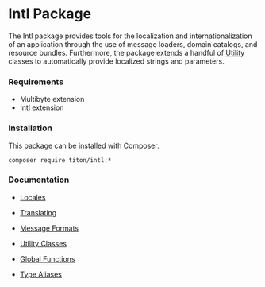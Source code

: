 # Intl Package #

The Intl package provides tools for the localization and internationalization of an application through the use of message loaders, domain catalogs, and resource bundles. Furthermore, the package extends a handful of [Utility](../utility/index.md) classes to automatically provide localized strings and parameters.

### Requirements ###

* Multibyte extension
* Intl extension

### Installation ###

This package can be installed with Composer.

```shell
composer require titon/intl:*
```

### Documentation ###

* [Locales](locales.md)
* [Translating](translating.md)
* [Message Formats](messages.md)
* [Utility Classes](utility.md)

* [Global Functions](functions.md)
* [Type Aliases](types.md)

